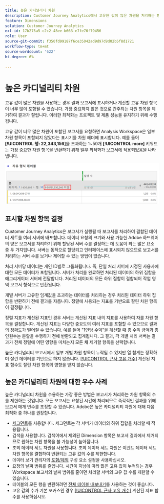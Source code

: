 ```yaml
---
title: 높은 카디널리티 차원
description: Customer Journey Analytics에서 고유한 값이 많은 차원을 처리하는 방법을 설명합니다.
feature: Dimensions
solution: Customer Journey Analytics
exl-id: 17b275a5-c2c2-48ee-b663-e7fe76f79456
role: User
source-git-commit: f350fd99187f6ce35042ad9d97d9d02b5f8d1721
workflow-type: tm+mt
source-wordcount: '622'
ht-degree: 6%

---
```


# 높은 카디널리티 차원

고유 값이 많은 차원을 사용하는 경우 결과 보고서에 표시하거나 계산할 고유 차원 항목이 너무 많이 포함될 수 있습니다. 가장 중요하지 않은 것으로 간주되는 차원 항목을 제거하여 결과가 잘립니다. 이러한 최적화는 프로젝트 및 제품 성능을 유지하기 위해 수행됩니다.

고유 값이 너무 많은 차원이 포함된 보고서를 요청하면 Analysis Workspace은 일부 차원 항목이 포함되지 않았다는 표시기를 차원 헤더에 표시합니다. 예를 들어 **[!UICONTROL 행: 22,343,156]**&#x200B;을 초과하는 1~50개 **[!UICONTROL more]** 키워드는 가장 중요한 차원 항목을 반환하기 위해 일부 최적화가 보고서에 적용되었음을 나타냅니다.

![22,343,156 이상 중 1~50개를 표시하는 &quot;초과&quot; 키워드를 표시하는 Workspace의 자유 형식 테이블](assets/high-cardinality.png)

## 표시할 차원 항목 결정

Customer Journey Analytics은 보고서가 실행될 때 보고서를 처리하여 결합된 데이터 세트를 여러 서버에 배포합니다. 데이터 요청의 크기와 사용 가능한 Adobe 하드웨어의 양은 보고서를 처리하기 위해 할당된 서버 수를 결정하는 데 도움이 되는 많은 요소 중 두 가지입니다. 서버는 동적으로 할당되고 인터페이스에 표시되지 않으므로 보고서를 처리하는 서버 수를 보거나 제어할 수 있는 방법이 없습니다.

처리 서버당 데이터는 개인 ID별로 그룹화됩니다. 즉, 단일 처리 서버에 지정된 사용자에 대한 모든 데이터가 포함됩니다. 서버가 처리를 완료하면 처리된 데이터의 하위 집합을 애그리게이터 서버에 전달합니다. 처리된 데이터의 모든 하위 집합이 결합되어 작업 영역 보고서 형식으로 반환됩니다.

개별 서버가 고유한 임계값을 초과하는 데이터를 처리하는 경우 처리된 데이터 하위 집합을 반환하기 전에 결과를 자릅니다. 정렬에 사용되는 지표를 기반으로 잘린 차원 항목이 결정됩니다.

정렬 지표가 계산된 지표인 경우 서버는 계산된 지표 내의 지표를 사용하여 자를 차원 항목을 결정합니다. 계산된 지표는 다양한 중요도의 여러 지표를 포함할 수 있으므로 결과의 정확도가 떨어질 수 있습니다. 예를 들어 &quot;1인당 수익&quot;을 계산할 때 총 수익 금액과 총 인원수는 분할을 수행하기 전에 반환되고 집계됩니다. 그 결과, 각 개별 처리 서버는 결과가 전체 정렬에 어떤 영향을 미치는지 모른 채 제거할 항목을 선택합니다.

높은 카디널리티 보고서에서 일부 개별 차원 항목이 누락될 수 있지만 열 합계는 정확하며 잘린 데이터를 기반으로 하지 않습니다. [[!UICONTROL 근사 고유 개수]](/help/components/calc-metrics/cm-adv-functions.md#approximate-count-distinct) 계산된 지표 함수도 잘린 차원 항목의 영향을 받지 않습니다.

## 높은 카디널리티 차원에 대한 우수 사례

높은 카디널리티 차원을 수용하는 가장 좋은 방법은 보고서가 처리하는 차원 항목의 수를 제한하는 것입니다. 모든 보고서는 요청된 시간에 처리되므로 즉각적인 결과를 위해 보고서 매개 변수를 조정할 수 있습니다. Adobe은 높은 카디널리티 차원에 대해 다음 최적화 중 하나를 권장합니다.

* [세그먼트](/help/components/segments/seg-create.md)를 사용합니다. 세그먼트는 각 서버가 데이터의 하위 집합을 처리할 때 적용됩니다.
* 검색을 사용합니다. 검색어에서 제외된 Dimension 항목은 보고서 결과에서 제거되므로 원하는 차원 항목을 볼 가능성이 높아집니다.
* 조회 데이터 세트 차원을 사용합니다. 조회 데이터 세트 차원은 이벤트 데이터 세트 차원 항목을 결합하여 반환되는 고유 값의 수를 제한합니다.
* 데이터 보기 관리자의 [포함/제외](/help/data-views/component-settings/include-exclude-values.md) 구성 요소 설정을 사용하십시오.
* 요청의 날짜 범위를 줄입니다. 시간이 지남에 따라 많은 고유 값이 누적되는 경우 Workspace 보고서의 날짜 범위를 줄이면 처리할 서버의 고유 값 수를 제한할 수 있습니다.
* 테이블의 모든 행을 반환하려면 [전체 테이블 내보내기](/help/analysis-workspace/export/export-cloud.md)를 사용하는 것이 좋습니다.
* 고유 값의 수가 기본 포커스인 경우 [[!UICONTROL 근사 고유 개수]](/help/components/calc-metrics/cm-adv-functions.md#approximate-count-distinct) 계산된 지표 함수를 사용하십시오.
